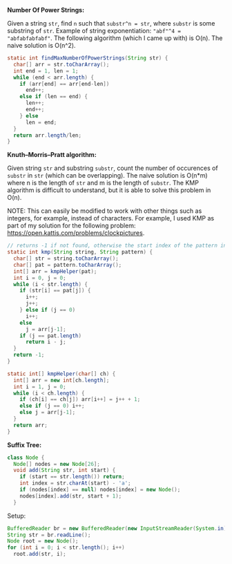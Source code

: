 **Number Of Power Strings:**

Given a string `str`, find `n` such that `substr^n = str`, where `substr` is some substring of `str`. Example of string exponentiation: `"abf"^4 = "abfabfabfabf"`. The following algorithm (which I came up with) is O(n). The naive solution is O(n^2).

``` java
static int findMaxNumberOfPowerStrings(String str) {
  char[] arr = str.toCharArray();
  int end = 1, len = 1;
  while (end < arr.length) {
    if (arr[end] == arr[end-len])
      end++;
    else if (len == end) {
      len++;
      end++;
    } else
      len = end;
  }
  return arr.length/len;
}
```

**Knuth–Morris–Pratt algorithm:**

Given string `str` and substring `substr`, count the number of occurences of `substr` in `str` (which can be overlapping). The naive solution is O(n*m) where n is the length of `str` and m is the length of `substr`. The KMP algorithm is difficult to understand, but it is able to solve this problem in O(n).

NOTE: This can easily be modified to work with other things such as integers, for example, instead of characters. For example, I used KMP as part of my solution for the following problem: https://open.kattis.com/problems/clockpictures.

```java
// returns -1 if not found, otherwise the start index of the pattern in the string
static int kmp(String string, String pattern) {
  char[] str = string.toCharArray();
  char[] pat = pattern.toCharArray();
  int[] arr = kmpHelper(pat);
  int i = 0, j = 0;
  while (i < str.length) {
    if (str[i] == pat[j]) {
      i++;
      j++;
    } else if (j == 0)
      i++;
    else
      j = arr[j-1];
    if (j == pat.length)
      return i - j;
  }
  return -1;
}

static int[] kmpHelper(char[] ch) {
  int[] arr = new int[ch.length];
  int i = 1, j = 0;
  while (i < ch.length) {
    if (ch[i] == ch[j]) arr[i++] = j++ + 1;
    else if (j == 0) i++;
    else j = arr[j-1];
  }
  return arr;
}
```

**Suffix Tree:**

```java
class Node {
  Node[] nodes = new Node[26];
  void add(String str, int start) {
    if (start == str.length()) return;
    int index = str.charAt(start) - 'a';
    if (nodes[index] == null) nodes[index] = new Node();
    nodes[index].add(str, start + 1);
  }
```
Setup:
```java
BufferedReader br = new BufferedReader(new InputStreamReader(System.in));
String str = br.readLine();
Node root = new Node();
for (int i = 0; i < str.length(); i++)
  root.add(str, i);
```
